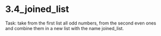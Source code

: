 # 3.4_joined_list
Task: take from the first list all odd numbers, from the second even ones and combine them in a new list with the name joined_list. 

